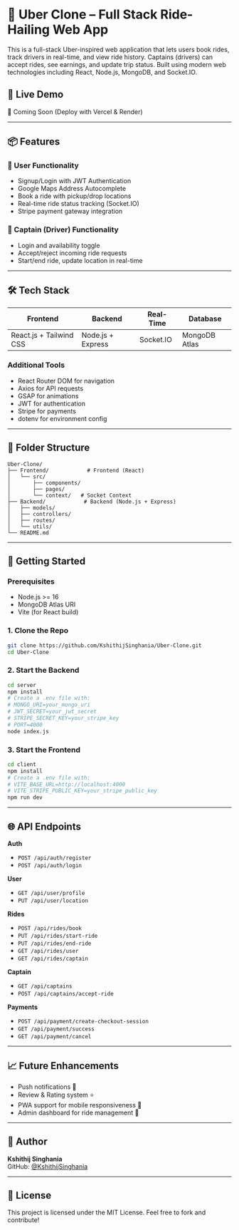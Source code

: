 # 🚗 Uber Clone – Full Stack Ride-Hailing Web App

This is a full-stack Uber-inspired web application that lets users book rides, track drivers in real-time, and view ride history. Captains (drivers) can accept rides, see earnings, and update trip status. Built using modern web technologies including React, Node.js, MongoDB, and Socket.IO.

## 🔗 Live Demo

🚧 Coming Soon (Deploy with Vercel & Render)

---

## 📦 Features

### 👤 User Functionality

- Signup/Login with JWT Authentication
- Google Maps Address Autocomplete
- Book a ride with pickup/drop locations
- Real-time ride status tracking (Socket.IO)
- Stripe payment gateway integration

### 🚕 Captain (Driver) Functionality

- Login and availability toggle
- Accept/reject incoming ride requests
- Start/end ride, update location in real-time

---

## 🛠️ Tech Stack

| Frontend                | Backend           | Real-Time | Database      |
| ----------------------- | ----------------- | --------- | ------------- |
| React.js + Tailwind CSS | Node.js + Express | Socket.IO | MongoDB Atlas |

### Additional Tools

- React Router DOM for navigation
- Axios for API requests
- GSAP for animations
- JWT for authentication
- Stripe for payments
- dotenv for environment config

---

## 📁 Folder Structure

```
Uber-Clone/
├── Frontend/            # Frontend (React)
│   └── src/
│       ├── components/
│       ├── pages/
│       └── context/   # Socket Context
├── Backend/            # Backend (Node.js + Express)
│   ├── models/
│   ├── controllers/
│   ├── routes/
│   └── utils/
└── README.md
```

---

## 🚀 Getting Started

### Prerequisites

- Node.js >= 16
- MongoDB Atlas URI
- Vite (for React build)

### 1. Clone the Repo

```bash
git clone https://github.com/KshithijSinghania/Uber-Clone.git
cd Uber-Clone
```

### 2. Start the Backend

```bash
cd server
npm install
# Create a .env file with:
# MONGO_URI=your_mongo_uri
# JWT_SECRET=your_jwt_secret
# STRIPE_SECRET_KEY=your_stripe_key
# PORT=4000
node index.js
```

### 3. Start the Frontend

```bash
cd client
npm install
# Create a .env file with:
# VITE_BASE_URL=http://localhost:4000
# VITE_STRIPE_PUBLIC_KEY=your_stripe_public_key
npm run dev
```

---

## 🌐 API Endpoints

**Auth**

- `POST /api/auth/register`
- `POST /api/auth/login`

**User**

- `GET /api/user/profile`
- `PUT /api/user/location`

**Rides**

- `POST /api/rides/book`
- `PUT /api/rides/start-ride`
- `PUT /api/rides/end-ride`
- `GET /api/rides/user`
- `GET /api/rides/captain`

**Captain**

- `GET /api/captains`
- `POST /api/captains/accept-ride`

**Payments**

- `POST /api/payment/create-checkout-session`
- `GET /api/payment/success`
- `GET /api/payment/cancel`

---

## 📈 Future Enhancements

- Push notifications 🔔
- Review & Rating system ⭐
- PWA support for mobile responsiveness 📱
- Admin dashboard for ride management 🚰

---

## 🙌 Author

**Kshithij Singhania**\
GitHub: [@KshithijSinghania](https://github.com/KshithijSinghania)

---

## 📝 License

This project is licensed under the MIT License. Feel free to fork and contribute!

